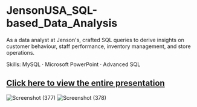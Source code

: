 # JensonUSA_SQL-based_Data_Analysis
As a data analyst at Jenson's, crafted SQL queries to derive insights on customer behaviour, staff performance, inventory management, and store operations.

Skills: MySQL · Microsoft PowerPoint · Advanced SQL

[Click here to view the entire presentation](https://github.com/KanishkaMaheshwari02/JensonUSA_SQL_based_Data_Analysis/blob/main/Jenson%20USA%20(SQL-based%20Data%20Analysis)%20by%20Kanishka%20Maheshwari.pdf)
---

![Screenshot (377)](https://github.com/user-attachments/assets/8a47b820-00a0-4e40-a203-c94d328dcb84)
![Screenshot (378)](https://github.com/user-attachments/assets/b5e8abb9-dbcc-4782-bb1a-0986737b7702)

